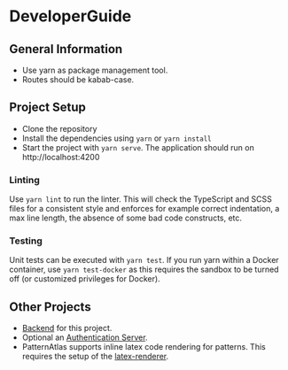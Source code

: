 # DeveloperGuide

## General Information
- Use yarn as package management tool.
- Routes should be kabab-case.

## Project Setup
- Clone the repository
- Install the dependencies using `yarn` or `yarn install`
- Start the project with `yarn serve`. The application should run on http://localhost:4200

### Linting
Use `yarn lint` to run the linter.
This will check the TypeScript and SCSS files for a consistent style and enforces for example correct indentation, a max line length, the absence of some bad code constructs, etc.

### Testing
Unit tests can be executed with `yarn test`.
If you run yarn within a Docker container, use `yarn test-docker` as this requires the sandbox to be turned off (or customized privileges for Docker).

## Other Projects
- [Backend](https://github.com/PatternPedia/pattern-pedia-views-backend) for this project.
- Optional an [Authentication Server](https://github.com/PatternPedia/pattern-pedia-auth).
- PatternAtlas supports inline latex code rendering for patterns. This requires the setup of the [latex-renderer](https://github.com/PlanQK/latex-renderer).
